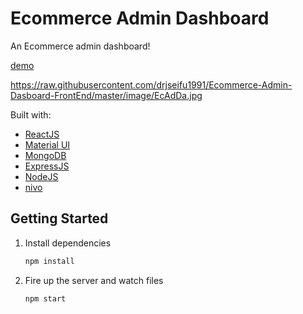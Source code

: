 # Ecommerce Admin Dashboard

An Ecommerce admin dashboard!

[demo](https://one999-ecommerce-dashboard.onrender.com/)

https://raw.githubusercontent.com/drjseifu1991/Ecommerce-Admin-Dasboard-FrontEnd/master/image/EcAdDa.jpg

Built with:

- [ReactJS](https://nextjs.org/)
- [Material UI](https://github.com/IonicaBizau/node-gh-polyglot)
- [MongoDB](https://www.chartjs.org/)
- [ExpressJS](https://github.com/joshwcomeau/react-flip-move)
- [NodeJS](https://www.styled-components.com/)
- [nivo](https://www.styled-components.com/)

## Getting Started

1. Install dependencies

   ```bash
   npm install
   ```

2. Fire up the server and watch files

   ```bash
   npm start
   ```
